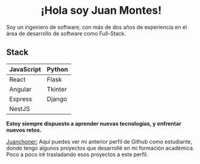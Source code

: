 <div align="center">

# ¡Hola soy Juan Montes!

</div>

Soy un ingeniero de software, con más de dos años de experiencia en el área de desarrollo de software como Full-Stack.

## Stack

JavaScript | Python
-- | --
React | Flask
Angular | Tkinter
Express | Django
NestJS | 

**Estoy siempre dispuesto a aprender nuevas tecnologías, y enfrentar nuevos retos.**

[Juanchoner:](https://github.com/Juanchoner) Aquí puedes ver mi anterior perfil de Github como estudiante, donde tengo algunos proyectos que desarrollé en mi formación académica. Poco a poco iré trasladando esos proyectos a este perfil.
